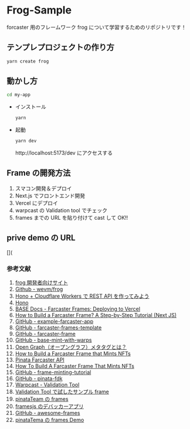 # Frog-Sample

forcaster 用のフレームワーク frog について学習するためのリポジトリです！

## テンプレプロジェクトの作り方

```bash
yarn create frog
```

## 動かし方

```bash
cd my-app
```

- インストール

  ```bash
  yarn
  ```

- 起動

  ```bash
  yarn dev
  ```

  http://localhost:5173/dev にアクセスする

## Frame の開発方法

1. スマコン開発＆デプロイ
2. Next.js でフロントエンド開発
3. Vercel にデプロイ
4. warpcast の Validation tool でチェック
5. frames までの URL を貼り付けて cast して OK!!

## prive demo の URL

[](

### 参考文献

1. [frog 開発者向けサイト](https://frog.fm/getting-started)
2. [Github - wevm/frog](https://github.com/wevm/frog)
3. [Hono + Cloudflare Workers で REST API を作ってみよう](https://zenn.dev/azukiazusa/articles/hono-cloudflare-workers-rest-api#hono-%E3%81%A8%E3%81%AF%EF%BC%9F)
4. [Hono](https://hono.dev/)
5. [BASE Docs - Farcaster Frames: Deploying to Vercel](https://docs.base.org/tutorials/farcaster-frames-deploy-to-vercel/)
6. [How to Build a Farcaster Frame? A Step-by-Step Tutorial (Next JS)](https://www.coingecko.com/learn/farcaster-frame-tutorial)
7. [GitHub - example-farcaster-app](https://github.com/manan19/example-farcaster-app)
8. [GitHub - farcaster-frames-template](https://github.com/nekofar/farcaster-frames-template)
9. [GitHub - farcaster-frame](https://github.com/Crossmint/farcaster-frame/tree/main)
10. [GitHub - base-mint-with-warps](https://github.com/horsefacts/base-mint-with-warps)
11. [Open Graph（オープングラフ）メタタグとは？](https://ahrefs.jp/blog/content-marketing/open-graph-meta-tags/#:~:text=Open%20Graph%E3%83%A1%E3%82%BF%E3%82%BF%E3%82%B0%E3%81%AF%E3%80%81%E3%82%BD%E3%83%BC%E3%82%B7%E3%83%A3%E3%83%AB,%E3%81%A7%E3%82%82%E4%BD%BF%E7%94%A8%E3%81%95%E3%82%8C%E3%81%A6%E3%81%84%E3%81%BE%E3%81%99%E3%80%82)
12. [How to Build a Farcaster Frame that Mints NFTs](https://www.youtube.com/watch?v=5VVOMolm-TA)
13. [Pinata Farcaster API](https://docs.pinata.cloud/farcaster/farcaster-api/getting-started)
14. [How To Build A Farcaster Frame That Mints NFTs](https://www.pinata.cloud/blog/how-to-build-a-farcaster-frame-that-mints-nfts)
15. [GitHub - frame-minting-tutorial](https://github.com/PinataCloud/frame-minting-tutorial)
16. [GitHub - pinata-fdk](https://github.com/PinataCloud/pinata-fdk)
17. [Warpcast - Validation Tool](https://warpcast.com/~/developers/frames)
18. [Validation Tool で試したサンプル frame](https://warpcast.com/~/developers/frames?url=https%3A%2F%2Ffrog-sample-drab.vercel.app%2Fframe)
19. [pinataTeam の frames](https://github.com/PinataCloud/pinataframes)
20. [framesjs のデバッカーアプリ](https://debugger.framesjs.org/?url=https%3A%2F%2Fframesjs.org)
21. [GitHub - awesome-frames](https://github.com/davidfurlong/awesome-frames?tab=readme-ov-file)
22. [pinataTema の frames Demo](https://www.pinatadrops.com/)
